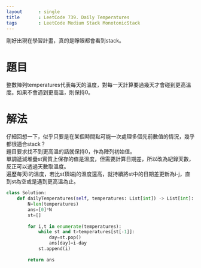 ```yaml
---
layout      : single
title       : LeetCode 739. Daily Temperatures
tags 		: LeetCode Medium Stack MonotonicStack
---
```

剛好出現在學習計畫，真的是睜眼都會看到stack。 

# 題目
整數陣列temperatures代表每天的溫度，對每一天計算要過幾天才會碰到更高溫度。如果不會遇到更高溫，則保持0。

# 解法
仔細回想一下，似乎只要是在某個時間點可能一次處理多個先前數值的情況，幾乎都很適合stack？  
題目要求找不到更高溫的話就保持0，作為陣列初始值。  
單調遞減堆疊st實質上保存的值是溫度，但需要計算日期差，所以改為紀錄天數，反正可以透過天數取溫度。  
遍歷每天i的溫度，若比st頂端j的溫度還高，就持續將st中的日期差更新為i-j，直到st為空或是遇到更高溫為止。  

```python
class Solution:
    def dailyTemperatures(self, temperatures: List[int]) -> List[int]:
        N=len(temperatures)
        ans=[0]*N
        st=[]
        
        for i,t in enumerate(temperatures):
            while st and t>temperatures[st[-1]]:
                day=st.pop()
                ans[day]=i-day
            st.append(i)
            
        return ans
```

